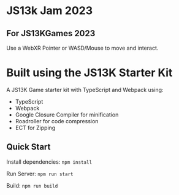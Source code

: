 # JS13k Jam 2023
## For JS13KGames 2023

Use a WebXR Pointer or WASD/Mouse to move and interact.  

# Built using the JS13K Starter Kit

A JS13K Game starter kit with TypeScript and Webpack using:
* TypeScript
* Webpack
* Google Closure Compiler for minification
* Roadroller for code compression
* ECT for Zipping

## Quick Start

Install dependencies: `npm install`

Run Server: `npm run start`

Build: `npm run build`
